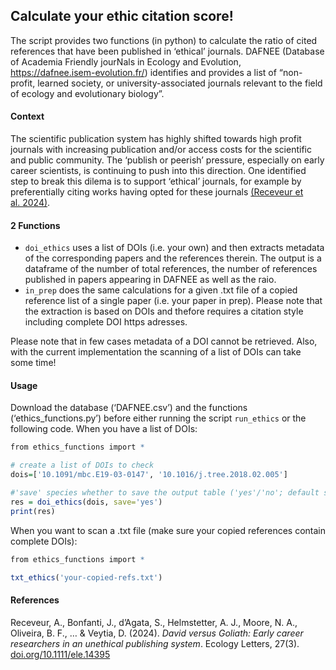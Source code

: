 
<!-- README.md is generated from README.Rmd. Please edit that file -->

## Calculate your ethic citation score!

The script provides two functions (in python) to calculate the ratio of
cited references that have been published in ‘ethical’ journals. DAFNEE
(Database of Academia Friendly jourNals in Ecology and Evolution,
<https://dafnee.isem-evolution.fr/>) identifies and provides a list of
“non-profit, learned society, or university-associated journals relevant
to the field of ecology and evolutionary biology”.

#### Context

The scientific publication system has highly shifted towards high profit
journals with increasing publication and/or access costs for the
scientific and public community. The ‘publish or peerish’ pressure,
especially on early career scientists, is continuing to push into this
direction. One identified step to break this dilema is to support
‘ethical’ journals, for example by preferentially citing works having
opted for these journals [(Receveur et
al. 2024)](https://doi.org/10.1111/ele.14395).

#### 2 Functions

- `doi_ethics` uses a list of DOIs (i.e. your own) and then extracts
  metadata of the corresponding papers and the references therein. The
  output is a dataframe of the number of total references, the number of
  references published in papers appearing in DAFNEE as well as the
  raio.
- `in_prep` does the same calculations for a given .txt file of a copied
  reference list of a single paper (i.e. your paper in prep). Please
  note that the extraction is based on DOIs and thefore requires a
  citation style including complete DOI https adresses.

Please note that in few cases metadata of a DOI cannot be retrieved.
Also, with the current implementation the scanning of a list of DOIs can
take some time!

#### Usage

Download the database (‘DAFNEE.csv’) and the functions
(‘ethics_functions.py’) before either running the script `run_ethics` or
the following code. When you have a list of DOIs:

``` r
from ethics_functions import *

# create a list of DOIs to check
dois=['10.1091/mbc.E19-03-0147', '10.1016/j.tree.2018.02.005']

#'save' species whether to save the output table ('yes'/'no'; default save='yes')
res = doi_ethics(dois, save='yes')
print(res)
```

When you want to scan a .txt file (make sure your copied references
contain complete DOIs):

``` r
from ethics_functions import *

txt_ethics('your-copied-refs.txt')
```

#### References

Receveur, A., Bonfanti, J., d’Agata, S., Helmstetter, A. J., Moore, N.
A., Oliveira, B. F., … & Veytia, D. (2024). *David versus Goliath: Early
career researchers in an unethical publishing system*. Ecology Letters,
27(3). [doi.org/10.1111/ele.14395](https://doi.org/10.1111/ele.14395)
